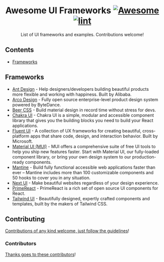 <div align="center">

<!-- title -->

<!--lint ignore no-dead-urls-->

# Awesome UI Frameworks [![Awesome](https://awesome.re/badge.svg)](https://awesome.re) [![lint](https://github.com/codewithkristian/awesome-ui-frameworks/actions/workflows/lint.yaml/badge.svg)](https://github.com/codewithkristian/awesome-ui-frameworks/actions/workflows/lint.yaml)

<!-- subtitle -->

List of UI frameworks and examples. Contributions welcome!

</div>

<!-- TOC -->

## Contents

- [Frameworks](#frameworks)

<!-- CONTENT -->

## Frameworks

- [Ant Design](https://ant.design/) - Help designers/developers building beautiful products more flexible and working with happiness. Built by Alibaba.
- [Arco Design](https://arco.design/en-US) - Fully open source enterprise-level product design system powered by ByteDance.
- [Beer CSS](https://www.beercss.com/) - Build material design in record time without stress for devs.
- [Chakra UI](https://chakra-ui.com/) - Chakra UI is a simple, modular and accessible component library that gives you the building blocks you need to build your React applications.
- [Fluent UI](https://developer.microsoft.com/en-us/fluentui) - A collection of UX frameworks for creating beautiful, cross-platform apps that share code, design, and interaction behavior. Built by Microsoft.
- [Material UI (MUI)](https://mui.com/) - MUI offers a comprehensive suite of free UI tools to help you ship new features faster. Start with Material UI, our fully-loaded component library, or bring your own design system to our production-ready components.
- [Mantine](https://mantine.dev/) - Build fully functional accessible web applications faster than ever – Mantine includes more than 100 customizable components and 50 hooks to cover you in any situation.
- [Next UI](https://nextui.org/) - Make beautiful websites regardless of your design experience.
- [PrimeReact](https://primereact.org/) - PrimeReact is a rich set of open source UI components for React.
- [Tailwind UI](https://tailwindui.com/) - Beautifully designed, expertly crafted components and templates, built by the makers of Tailwind CSS.

## Contributing

[Contributions of any kind welcome, just follow the guidelines](contributing.md)!

### Contributors

[Thanks goes to these contributors](https://github.com/codewithkristian/awesome-ui-frameworks/graphs/contributors)!
